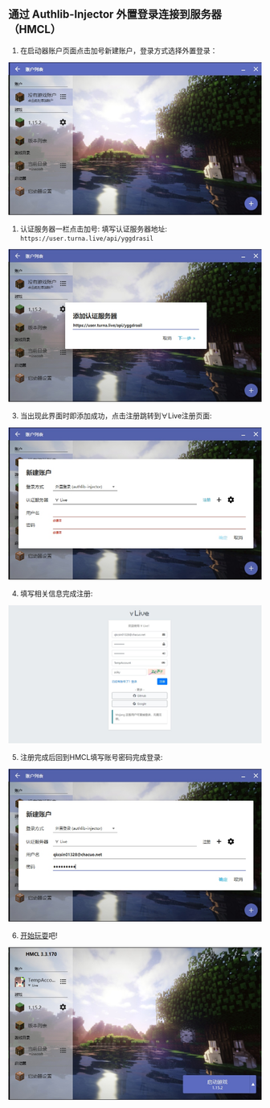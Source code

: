 ## 通过 Authlib-Injector 外置登录连接到服务器（HMCL）

1. 在启动器账户页面点击加号新建账户，登录方式选择外置登录：

![02-20-47.jpg](../assets/img/02-20-47.jpg)

1. 认证服务器一栏点击加号:
填写认证服务器地址: `https://user.turna.live/api/yggdrasil`

![02-23-39.jpg](../assets/img/02-23-39.jpg)

3. 当出现此界面时即添加成功，点击注册跳转到∀Live注册页面:

![02-24-45.jpg](../assets/img/02-24-45.jpg)

4. 填写相关信息完成注册:


![02-27-50.jpg](../assets/img/02-27-50.jpg)

5. 注册完成后回到HMCL填写账号密码完成登录:

![02-28-58.jpg](../assets/img/02-28-58.jpg)

6. [开始玩耍](/game/Opening)吧!

![02-32-12.jpg](../assets/img/02-32-12.jpg)
